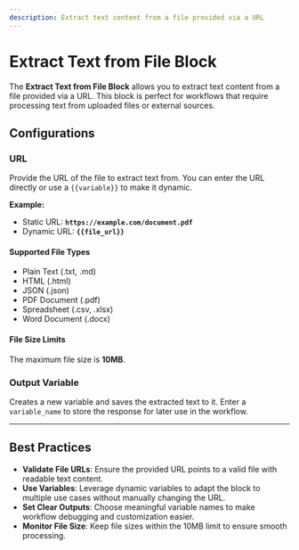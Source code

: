 ```yaml
---
description: Extract text content from a file provided via a URL
---
```


# Extract Text from File Block

The **Extract Text from File Block** allows you to extract text content from a file provided via a URL. This block is perfect for workflows that require processing text from uploaded files or external sources.

## **Configurations**

### **URL**

Provide the URL of the file to extract text from. You can enter the URL directly or use a `{{variable}}` to make it dynamic.

**Example:**

* Static URL: **`https://example.com/document.pdf`**
* Dynamic URL: **`{{file_url}}`**

#### **Supported File Types**

* Plain Text (.txt, .md)
* HTML (.html)
* JSON (.json)
* PDF Document (.pdf)
* Spreadsheet (.csv, .xlsx)
* Word Document (.docx)

#### **File Size Limits**

The maximum file size is **10MB**.

### **Output Variable**

Creates a new variable and saves the extracted text to it. Enter a `variable_name` to store the response for later use in the workflow.

***

## Best Practices

* **Validate File URLs**: Ensure the provided URL points to a valid file with readable text content.
* **Use Variables**: Leverage dynamic variables to adapt the block to multiple use cases without manually changing the URL.
* **Set Clear Outputs**: Choose meaningful variable names to make workflow debugging and customization easier.
* **Monitor File Size**: Keep file sizes within the 10MB limit to ensure smooth processing.
